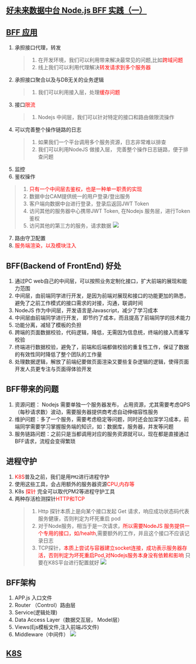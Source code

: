 ## [好未来数据中台 Node.js BFF 实践（一）](https://mp.weixin.qq.com/s?__biz=MzIyNDU2NTc5Mw==&mid=2247499969&idx=1&sn=dca1ffd503fccc98262ac3bad3206dcf&chksm=e80f8f8fdf780699900edd8bf9d809c8b06b58c741179941ad55d68fb79d8700a2dcb79ebbb3&mpshare=1&scene=24&srcid=0225JVbYe9zgf7fwEas6EjNx&sharer_sharetime=1645750364631&sharer_shareid=3efb78b5e058f0088976a184d31a463b#rd)

## [BFF 应用](https://juejin.cn/post/6855621776635789325)
1. 承担接口代理，转发
   > 1. 在开发环境，我们可以利用带来解决最常见的问题,比如<font color=red>跨域问题</font>
   > 2. 线上我们可以利用代理解决<font color=red>转发请求到多个服务器</font>
2. 承担接口聚合以及与DB无关的业务逻辑
   > 1. 我们可以利用接入层，处理<font color=red>缓存问题</font>
3. 接口<font color=red>限流</font>
   > 1. Nodejs 中间层，我们可以针对特定的接口和路由做限流操作
4. 可以完善整个操作链路的日志
   > 1. 如果我们一个平台调用多个服务资源，日志非常难以排查
   > 2. 我们可以利用NodeJS 做接入层， 完善整个操作日志链路，便于排查问题
5. 监控
6. 鉴权操作
> 1. <font color=red>只有一个中间层去鉴权，也是一种单一职责的实现</font>
> 1. 数据中台CAM提供统一的用户登录/登出服务
> 2. 客户端向数据中台进行登录，登录后返回JWT Token 
> 3. 访问其他的服务器中心携带JWT Token, 在Nodejs 服务层，进行Token鉴权
> 4. 访问其他的第三方的服务，请求数据
![](https://mmbiz.qpic.cn/mmbiz_png/Qkqt1soCUia1FAF8p9tOHUtddn5pM8mx48B8mib2BibWxQvS49aicxRA5kTEdqkyVPNLVmpMVScl9iamhcYUpLiaUoRA/640?wx_fmt=png&wxfrom=5&wx_lazy=1&wx_co=1)
7. 路由守卫配置
8. <font color=red>服务端渲染，以及模块注入</font>

## BFF(Backend of FrontEnd) 好处
1. 通过PC web自己的中间层，可以按照业务定制化接口，扩大前端的展现和能力范围
2. 中间层，由前端同学进行开发，是因为前端对展现和接口的功能更加的熟悉，避免了之前工作模式的接口需求的对接，沟通，联调时间
3. NodeJS 作为中间层，开发语言是Javascript，减少了学习成本
4. 中间层由前端同学进行开发， 即节约了成本，而且提高了前端同学的技术能力
5. 功能分离，减轻了模板的负担
6. 跨端的页面数据校验，代码逻辑，降低，无需因为信息统，终端的接入而重写校验
7. 终端进行数据校验，避免了，前端和后端都做校验的重复性工作，保证了数据的有效性同时降低了整个团队的工作量
8. 处理数据逻辑，解放了前端纪要做页面渲染又要些复杂逻辑的逻辑，使得页面开发人员更专注与页面得体验开发

## BFF带来的问题
1. 资源问题： Nodejs 需要单独一个服务器发布， 占用资源，尤其需要考虑QPS（每秒请求数）波动，需要服务器提供商考虑自动伸缩容性服务
2. 维护问题：多了一个服务，需要考虑稳定等问题，同时还会加深学习成本，前端同学需要学习掌握服务端的知识，如：数据库，服务器，并发等问题
3. 服务链路问题：之前只是当都调用对应的服务资源就可以，现在都是直接通过BFF请求，流程会变得繁琐
## 进程守护
1. <font color=red>K8S</font>普及之前，我们是用`PM2`进行进程守护
2. 使用这些工具，会占用额外的服务器资源<font color=red>CPU,内存等</font>
3. K8s <font color=red>探针</font> 完全可以取代PM2等进程守护工具
4. 两种存活检测探针<font color=red>HTTP和TCP</font>
   > 1. Http 探针本质上是向某个接口发起 Get 请求，响应成功状态码代表服务健康，否则判定为坏死重启 pod
   > 2. 对于Node服务，相当于是一次请求，<font color=red>所以需要NodeJS 服务提供一个专用的接口，如/health</font>,需要额外的工作，并且这个接口不应该记录日志
   > 3. TCP探针，<font color=red>本质上尝试与容器建立socket连接，成功表示服务器存活，否则判定为坏死重启Pod,对Nodejs服务本身没有依赖和影响</font>
只要在K8S平台进行配置就好
![](https://mmbiz.qpic.cn/mmbiz_png/Qkqt1soCUia1FAF8p9tOHUtddn5pM8mx4pcB8zvDbFiaY2LNeMx4Lj8IZcvHra4JN4gtnpicYen2lsPsiaJYShttog/640?wx_fmt=png&wxfrom=5&wx_lazy=1&wx_co=1)

## BFF架构
1. APP.js 入口文件
2. Router （Control）路由层
3. Service(逻辑处理)
4. Data Access Layer（数据交互层， Model层）
5. Views(Ejs模板文件,注入前端JS文件)
6. Middleware（中间件）
![](https://p1-juejin.byteimg.com/tos-cn-i-k3u1fbpfcp/05c44877a7ec47839c27a72825785b4a~tplv-k3u1fbpfcp-zoom-in-crop-mark:1630:0:0:0.awebp?)
## [K8S](https://juejin.cn/post/6952331691524358174)
